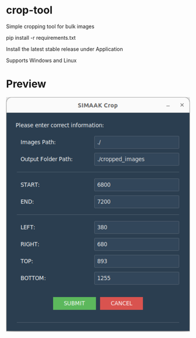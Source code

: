 # crop-tool
Simple cropping tool for bulk images

pip install -r requirements.txt

Install the latest stable release under Application

Supports Windows and Linux

# Preview

<p align="center">
  <img src="preview.jpg" alt="" width="800">
</p>


